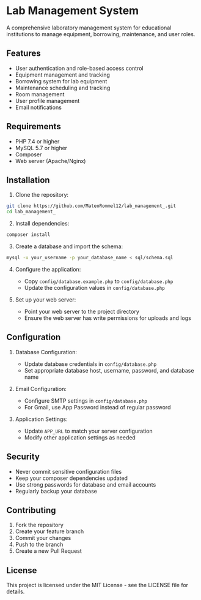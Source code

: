 # Lab Management System

A comprehensive laboratory management system for educational institutions to manage equipment, borrowing, maintenance, and user roles.

## Features

- User authentication and role-based access control
- Equipment management and tracking
- Borrowing system for lab equipment
- Maintenance scheduling and tracking
- Room management
- User profile management
- Email notifications

## Requirements

- PHP 7.4 or higher
- MySQL 5.7 or higher
- Composer
- Web server (Apache/Nginx)

## Installation

1. Clone the repository:
```bash
git clone https://github.com/MateoRommel12/lab_management_.git
cd lab_management_
```

2. Install dependencies:
```bash
composer install
```

3. Create a database and import the schema:
```bash
mysql -u your_username -p your_database_name < sql/schema.sql
```

4. Configure the application:
   - Copy `config/database.example.php` to `config/database.php`
   - Update the configuration values in `config/database.php`

5. Set up your web server:
   - Point your web server to the project directory
   - Ensure the web server has write permissions for uploads and logs

## Configuration

1. Database Configuration:
   - Update database credentials in `config/database.php`
   - Set appropriate database host, username, password, and database name

2. Email Configuration:
   - Configure SMTP settings in `config/database.php`
   - For Gmail, use App Password instead of regular password

3. Application Settings:
   - Update `APP_URL` to match your server configuration
   - Modify other application settings as needed

## Security

- Never commit sensitive configuration files
- Keep your composer dependencies updated
- Use strong passwords for database and email accounts
- Regularly backup your database

## Contributing

1. Fork the repository
2. Create your feature branch
3. Commit your changes
4. Push to the branch
5. Create a new Pull Request

## License

This project is licensed under the MIT License - see the LICENSE file for details. 